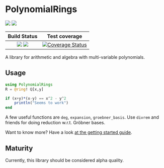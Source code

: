 # PolynomialRings

[![](https://img.shields.io/badge/docs-stable-blue.svg)](https://tkluck.github.io/PolynomialRings.jl/stable)
[![](https://img.shields.io/badge/docs-latest-blue.svg)](https://tkluck.github.io/PolynomialRings.jl/latest)


| **Build Status**                                                | **Test coverage**                                       |
|:---------------------------------------------------------------:|:-------------------------------------------------------:|
| [![][travis-img]][travis-url] [![][appveyor-img]][appveyor-url] | [![Coverage Status][coveralls-img]][coveralls-url]      |

A library for arithmetic and algebra with multi-variable polynomials.

## Usage

```julia
using PolynomialRings
R = @ring! ℚ[x,y]

if (x+y)*(x-y) == x^2 - y^2
    println("Seems to work")
end
```

A few useful functions are `deg`, `expansion`, `groebner_basis`. Use `divrem`
and friends for doing reduction w.r.t. Gröbner bases.

Want to know more? Have a look [at the getting started guide][1].

[1]: https://tkluck.github.io/PolynomialRings.jl/latest/getting-started.html

## Maturity

Currently, this library should be considered alpha quality.

[travis-img]: https://travis-ci.org/tkluck/PolynomialRings.jl.svg?branch=master
[travis-url]: https://travis-ci.org/tkluck/PolynomialRings.jl

[appveyor-img]: https://ci.appveyor.com/api/projects/status/4g6ax1ni7ijx3rn4?svg=true
[appveyor-url]: https://ci.appveyor.com/project/tkluck/polynomialrings-jl

[coveralls-img]: https://coveralls.io/repos/github/tkluck/PolynomialRings.jl/badge.svg?branch=master
[coveralls-url]: https://coveralls.io/github/tkluck/PolynomialRings.jl?branch=master
